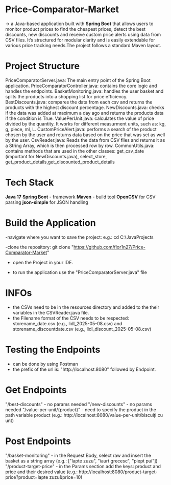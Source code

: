 # Price-Comparator-Market

-> a Java-based application built with **Spring Boot** that allows users to monitor product prices to find the cheapest prices, detect the best discounts, new discounts and receive custom price alerts using data from CSV files. It’s structured for modular clarity and is easily extendable for various price tracking needs.The project follows a standard Maven layout.

# Project Structure

PriceComparatorServer.java: The main entry point of the Spring Boot application.
PriceComparatorController.java: contains the core logic and handles the endpoints.
BasketMonitoring.java: handles the user basket and splits the products into a shopping list for price efficiency.
BestDiscounts.java: compares the data from each csv and returns the products with the highest discount percentage.
NewDiscounts.java: checks if the data was added at maximum a day ago and returns the products data if the condition is True.
ValuePerUnit.java: calculates the value of price divided by the quantity. It works for different measurment units, such as: kg, g, piece, ml, L.
CustomPriceAlert.java: performs a search of the product chosen by the user and returns data based on the price that was set as well by the user.
CsvReader.java: Reads the data from CSV files and returns it as a String Array, which is then processed row by row.
CommonUtils.java: contains methods that are used in the other classes: get_csv_date (important for NewDiscounts.java), select_store, get_product_details,get_discounted_product_details


# Tech Stack

**Java 17**
**Spring Boot** - framework
**Maven** - build tool
**OpenCSV** for CSV parsing
**json-simple** for JSON handling


# Build the Application

-navigate where you want to save the project:
e.g.: cd C:\JavaProjects

-clone the repository:
git clone "https://github.com/flor1n27/Price-Comparator-Market"

- open the Project in your IDE.

- to run the application use the "PriceComparatorServer.java" file

# INFOs

- the CSVs need to be in the resources directory and added to the their variables in the CSVReader.java file.
- the Filename format of the CSV needs to be respected:  storename_date.csv (e.g., lidl_2025-05-08.csv) and storename_discountdate.csv (e.g., lidl_discount_2025-05-08.csv) 

# Testing the Endpoints
- can be done by using Postman
- the prefix of the url is: "http://localhost:8080" followed by Endpoint.

# Get Endpoints

"/best-discounts" - no params needed
"/new-discounts" - no params needed
"/value-per-unit/{product}" - need to specify the product in the path variable product (e.g.: http://localhost:8080/value-per-unit/biscuiți cu unt)

# Post Endpoints

"/basket-monitoring" - in the Request Body, select raw and insert the basket as a string array (e.g.: ["lapte zuzu", "iaurt grecesc", "piept pui"])
"/product-target-price" - in the Params section add the keys: product and price and their desired value (e.g.: http://localhost:8080/product-target-price?product=lapte zuzu&price=10)
